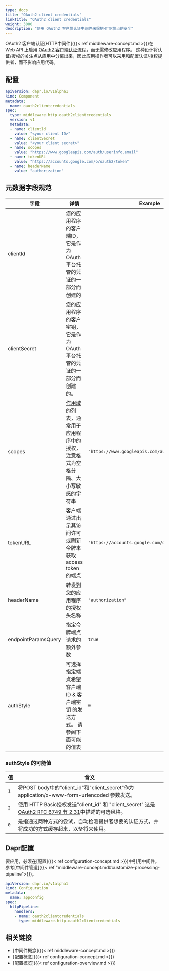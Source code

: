 ```yaml
---
type: docs
title: "OAuth2 client credentials"
linkTitle: "OAuth2 client credentials"
weight: 3000
description: "使用 OAuth2 客户端认证中间件来保护HTTP端点的安全"
---
```


OAuth2 客户端认证[HTTP中间件]({{< ref middleware-concept.md >}})在 Web API 上启用 [OAuth2 客户端认证流程](https://tools.ietf.org/html/rfc6749#section-4.4)，而无需修改应用程序。 这种设计将认证/授权的关注点从应用中分离出来，因此应用操作者可以采用和配置认证/授权提供者，而不影响应用代码。

## 配置

```yaml
apiVersion: dapr.io/v1alpha1
kind: Component
metadata:
  name: oauth2clientcredentials
spec:
  type: middleware.http.oauth2clientcredentials
  version: v1
  metadata:
  - name: clientId
    value: "<your client ID>"
  - name: clientSecret
    value: "<your client secret>"
  - name: scopes
    value: "https://www.googleapis.com/auth/userinfo.email"
  - name: tokenURL
    value: "https://accounts.google.com/o/oauth2/token"
  - name: headerName
    value: "authorization"
```
## 元数据字段规范

| 字段                  | 详情                                                                                         | Example                                            |
| ------------------- | ------------------------------------------------------------------------------------------ | -------------------------------------------------- |
| clientId            | 您的应用程序的客户端ID，它是作为OAuth平台托管的凭证的一部分而创建的                                                      |                                                    |
| clientSecret        | 您的应用程序的客户密钥，它是作为OAuth平台托管的凭证的一部分而创建的。                                                      |                                                    |
| scopes              | [作用域](https://tools.ietf.org/html/rfc6749#section-3.3)的列表，通常用于应用程序中的授权，注意格式为空格分隔、大小写敏感的字符串 | `"https://www.googleapis.com/auth/userinfo.email"` |
| tokenURL            | 客户端通过出示其访问许可或刷新令牌来获取access token的端点                                                        | `"https://accounts.google.com/o/oauth2/token"`     |
| headerName          | 转发到您的应用程序的授权头名称                                                                            | `"authorization"`                                  |
| endpointParamsQuery | 指定令牌端点请求的额外参数                                                                              | `true`                                             |
| authStyle           | 可选择指定端点希望 客户端ID & 客户端密钥 的发送方式。 请参阅下面可能的值表                                                  | `0`                                                |

### authStyle 的可能值

| 值   | 含义                                                                                                                                       |
| --- | ---------------------------------------------------------------------------------------------------------------------------------------- |
| `1` | 将POST body中的"client_id"和"client_secret"作为 application/x-www-form-urlencoded 参数发送。                                                      |
| `2` | 使用 HTTP Basic授权发送"client_id" 和 "client_secret" 这是 [OAuth2 RFC 6749 节 2.31](https://tools.ietf.org/html/rfc6749#section-2.3.1)中描述的可选风格。 |
| `0` | 是指通过两种方式的尝试，自动检测提供者想要的认证方式，并将成功的方式缓存起来，以备将来使用。                                                                                           |

## Dapr配置

要应用，必须在[配置]({{< ref configuration-concept.md >}})中引用中间件。 参考[中间件管道]({{< ref "middleware-concept.md#customize-processing-pipeline">}})。

```yaml
apiVersion: dapr.io/v1alpha1
kind: Configuration
metadata:
  name: appconfig
spec:
  httpPipeline:
    handlers:
    - name: oauth2clientcredentials
      type: middleware.http.oauth2clientcredentials
```

## 相关链接
- [中间件概念]({{< ref middleware-concept.md >}})
- [配置概念]({{< ref configuration-concept.md >}})
- [配置概览]({{< ref configuration-overview.md >}})
